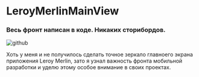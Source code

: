# LeroyMerlinMainView
### Весь фронт написан в коде. Никаких сторибордов.
![github](https://user-images.githubusercontent.com/60622982/115469536-7d127b00-a23d-11eb-83c0-36a5bff75944.gif)

Хоть у меня и не получилось сделать точное зеркало главноего экрана приложения Leroy Merlin, зато я узнал важность фронта мобильной разработки и уделю этому особое внимание в своих проектах.  


